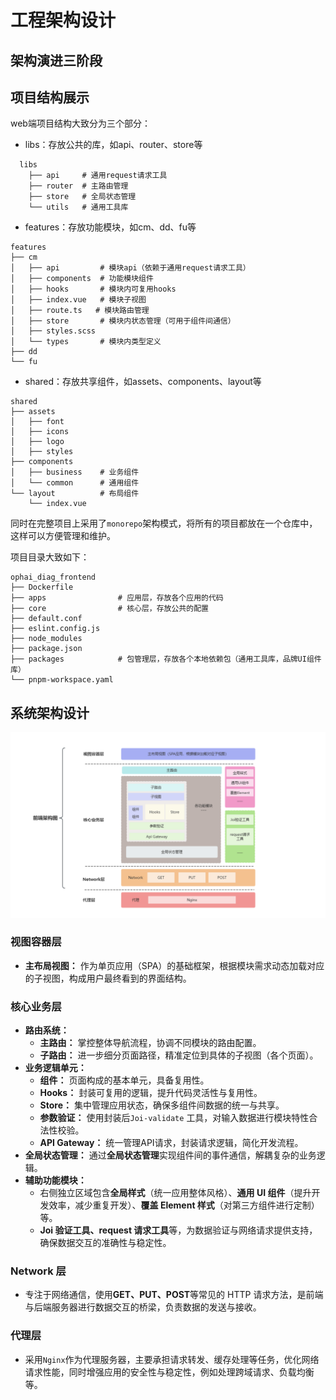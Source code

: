 <script setup>
import archTable from './components/archTable.vue';

</script>
# 工程架构设计
## 架构演进三阶段
<archTable />

## 项目结构展示
web端项目结构大致分为三个部分：
- libs：存放公共的库，如api、router、store等
```
  libs
    ├── api     # 通用request请求工具
    ├── router  # 主路由管理
    ├── store   # 全局状态管理
    └── utils   # 通用工具库
 ```
- features：存放功能模块，如cm、dd、fu等
```
features
├── cm
│   ├── api         # 模块api（依赖于通用request请求工具）
│   ├── components  # 功能模块组件
│   ├── hooks       # 模块内可复用hooks
│   ├── index.vue   # 模块子视图
│   ├── route.ts   # 模块路由管理
│   ├── store       # 模块内状态管理（可用于组件间通信）
│   ├── styles.scss
│   └── types       # 模块内类型定义
├── dd
└── fu

```
- shared：存放共享组件，如assets、components、layout等
```
shared
├── assets
│   ├── font
│   ├── icons
│   ├── logo
│   ├── styles
├── components
│   ├── business    # 业务组件
│   └── common      # 通用组件
└── layout          # 布局组件
    └── index.vue

```
同时在完整项目上采用了`monorepo`架构模式，将所有的项目都放在一个仓库中，这样可以方便管理和维护。

项目目录大致如下：
```
ophai_diag_frontend
├── Dockerfile
├── apps                # 应用层，存放各个应用的代码
├── core                # 核心层，存放公共的配置
├── default.conf
├── eslint.config.js
├── node_modules
├── package.json
├── packages            # 包管理层，存放各个本地依赖包（通用工具库，品牌UI组件库）
└── pnpm-workspace.yaml

```

## 系统架构设计
![系统架构图](./images/Arch.png)
### 视图容器层
- **主布局视图：** 作为单页应用（SPA）的基础框架，根据模块需求动态加载对应的子视图，构成用户最终看到的界面结构。
### 核心业务层
- **路由系统：**
  + **主路由：** 掌控整体导航流程，协调不同模块的路由配置。
  + **子路由：** 进一步细分页面路径，精准定位到具体的子视图（各个页面）。
- **业务逻辑单元：**
  + **组件：** 页面构成的基本单元，具备复用性。
  + **Hooks：** 封装可复用的逻辑，提升代码灵活性与复用性。
  + **Store：** 集中管理应用状态，确保多组件间数据的统一与共享。
  + **参数验证：** 使用封装后`Joi-validate` 工具，对输入数据进行模块特性合法性校验。
  + **API Gateway：** 统一管理API请求，封装请求逻辑，简化开发流程。
- **全局状态管理：** 通过**全局状态管理**实现组件间的事件通信，解耦复杂的业务逻辑。
- **辅助功能模块：**
  + 右侧独立区域包含**全局样式**（统一应用整体风格）、**通用 UI 组件**（提升开发效率，减少重复开发）、**覆盖 Element 样式**（对第三方组件进行定制）等。
  + **Joi 验证工具、request 请求工具**等，为数据验证与网络请求提供支持，确保数据交互的准确性与稳定性。
### Network 层
- 专注于网络通信，使用**GET、PUT、POST**等常见的 HTTP 请求方法，是前端与后端服务器进行数据交互的桥梁，负责数据的发送与接收。
### 代理层
- 采用`Nginx`作为代理服务器，主要承担请求转发、缓存处理等任务，优化网络请求性能，同时增强应用的安全性与稳定性，例如处理跨域请求、负载均衡等。